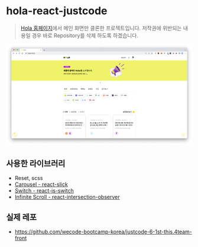# hola-react-justcode

> [Hola 홈페이지](https://holaworld.io/)에서 메인 화면만 클론한 프로젝트입니다. 저작권에 위반되는 내용일 경우 바로 Repository를 삭제 하도록 하겠습니다.

![](./docs/images/hola.png)

## 사용한 라이브러리

- Reset, scss
- [Carousel - react-slick](https://github.com/akiran/react-slick)
- [Switch - react-js-switch](https://www.npmjs.com/package/react-js-switch)
- [Infinite Scroll - react-intersection-observer](https://www.npmjs.com/package/react-intersection-observer)

## 실제 레포

- https://github.com/wecode-bootcamp-korea/justcode-6-1st-this.4team-front
